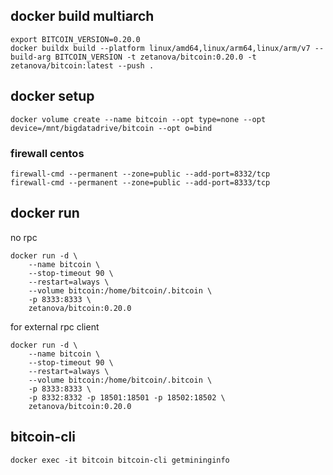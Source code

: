 ## docker build multiarch 
```
export BITCOIN_VERSION=0.20.0
docker buildx build --platform linux/amd64,linux/arm64,linux/arm/v7 --build-arg BITCOIN_VERSION -t zetanova/bitcoin:0.20.0 -t zetanova/bitcoin:latest --push .
```

## docker setup
```
docker volume create --name bitcoin --opt type=none --opt device=/mnt/bigdatadrive/bitcoin --opt o=bind
```

### firewall centos
```
firewall-cmd --permanent --zone=public --add-port=8332/tcp 
firewall-cmd --permanent --zone=public --add-port=8333/tcp
```

## docker run

no rpc
```
docker run -d \
    --name bitcoin \
    --stop-timeout 90 \
    --restart=always \
    --volume bitcoin:/home/bitcoin/.bitcoin \
    -p 8333:8333 \
    zetanova/bitcoin:0.20.0
```

for external rpc client
```
docker run -d \
    --name bitcoin \
    --stop-timeout 90 \
    --restart=always \
    --volume bitcoin:/home/bitcoin/.bitcoin \
    -p 8333:8333 \
    -p 8332:8332 -p 18501:18501 -p 18502:18502 \
    zetanova/bitcoin:0.20.0
```

## bitcoin-cli
`docker exec -it bitcoin bitcoin-cli getmininginfo`